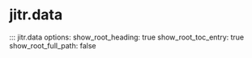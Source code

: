 # jitr.data

::: jitr.data
    options:
      show_root_heading: true
      show_root_toc_entry: true
      show_root_full_path: false
